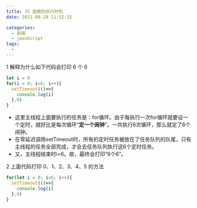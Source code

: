 ```yaml
---
title: JS 函数的执行时机
date: 2021-08-28 11:52:32

categories:
  - 前端
  - javaScript
tags:
  - 
---
```

1 解释为什么如下代码会打印 6 个 6
```javascript
let i = 0
for(i = 0; i<6; i++){
  setTimeout(()=>{
    console.log(i)
  },0)
}
```

- 这里主线程上面要执行的任务是：for循环。由于每执行一次for循环就要设一个定时，就好比是每次循环“**定一个闹钟**”。一共执行6次循环，那么就定了6个闹钟。
- 在零延迟调用setTimeout时，所有的定时任务被放在了任务队列的队尾，只有主线程的任务全部完成，才会去任务队列执行这6个定时任务。
- 又，主线程结束时i=6。故，最终会打印“6个6”。

2 上面代码打印 0、1、2、3、4、5 的方法
```javascript
for(let i = 0; i<6; i++){
  setTimeout(()=>{
    console.log(i)
  },0)
}
```


